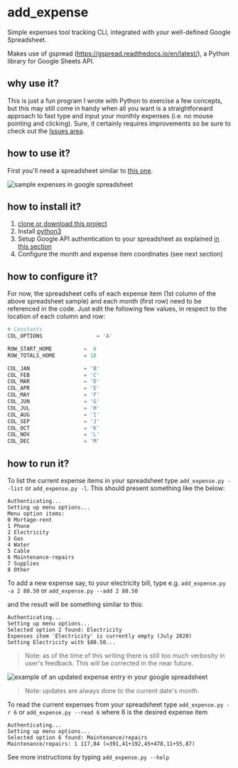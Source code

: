 # add_expense
Simple expenses tool tracking CLI, integrated with your well-defined Google Spreadsheet. 

Makes use of gspread (https://gspread.readthedocs.io/en/latest/), a Python library for Google Sheets API.

## why use it?
This is just a fun program I wrote with Python to exercise a few concepts, but this may still come in handy when all you want is a straightforward approach to fast type and input your monthly expenses (i.e. no mouse pointing and clicking). Sure, it certainly requires improvements so be sure to check out the [Issues area](https://github.com/psgg1981/add_expense/issues).

## how to use it?
First you'll need a spreadsheet similar to [this one](https://docs.google.com/spreadsheets/d/e/2PACX-1vScal8ROjGMx-SyWfGmpc7aAztn-ACMYNFlmx8mZX4DEm4ijTP69DGWcqHlwKvim70LKJI90YbuFAHQ/pubhtml).

![sample expenses in google spreadsheet](https://drive.google.com/uc?export=view&id=1kFs3Jsb_xqS8WqrFxBonAmjNta6aPBv- "Sample Expenses in Google Spreadsheet") 

## how to install it?
1. [clone or download this project](https://drive.google.com/uc?export=view&id=1h_sGUhFhh7HSAjrTpwFpFFpuI5nOcMjq) 
2. Install [python3](https://www.python.org/downloads/)
3. Setup Google API authentication to your spreadsheet as explained [in this section](https://gspread.readthedocs.io/en/latest/oauth2.html#for-bots-using-service-account)
4. Configure the month and expense item coordinates (see next section)

## how to configure it?
For now, the spreadsheet cells of each expense item (1st column of the above spreadsheet sample) and each month (first row) need to be referenced in the code. Just edit the following few values, in respect to the location of each column and row:

```python
# Constants
COL_OPTIONS                 = 'A'

ROW_START_HOME 	 	    =  6
ROW_TOTALS_HOME 	    = 18

COL_JAN		            = 'B'
COL_FEB		            = 'C'
COL_MAR		            = 'D'
COL_APR		            = 'E'
COL_MAY		            = 'F'
COL_JUN		            = 'G'
COL_JUL		            = 'H'
COL_AUG		            = 'I'
COL_SEP		            = 'J'
COL_OCT		            = 'K'
COL_NOV		            = 'L'
COL_DEC		            = 'M'
```

## how to run it?

To list the current expense items in your spreadsheet type `add_expense.py --list` or `add_expense.py -l`. This should present something like the below:
```
Authenticating...
Setting up menu options...
Menu option items:
0 Mortage-rent
1 Phone
2 Electricity
3 Gas
4 Water
5 Cable
6 Maintenance-repairs
7 Supplies
8 Other
```

To add a new expense say, to your electricity bill, type e.g. `add_expense.py -a 2 80.50` or `add_expense.py --add 2 80.50`

and the result will be something similar to this:

```
Authenticating...
Setting up menu options...
Selected option 2 found: Electricity
Expenses item 'Electricity' is currently empty (July 2020)
Setting Electricity with $80.50...
```
> Note: as of the time of this writing there is still too much verbosity in user's feedback. This will be corrected in the near future.

![example of an updated expense entry in your google spreadsheet](https://drive.google.com/uc?export=view&id=1ckpU2WDfwiKi66Z1nbDYGMy10OIPs_ER "example of an updated expense entry in your google spreadsheet")
> Note: updates are always done to the current date's month.

To read the current expenses from your spreadsheet type `add_expense.py -r 6` or `add_expense.py --read 6` where 6 is the desired expense item

```
Authenticating...
Setting up menu options...
Selected option 6 found: Maintenance/repairs
Maintenance/repairs: 1 117,84 (=391,41+192,45+478,11+55,87)
```

See more instructions by typing `add_expense.py --help`
